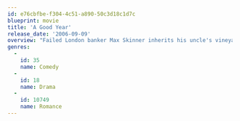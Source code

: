 ```yaml
---
id: e76cbfbe-f304-4c51-a890-50c3d18c1d7c
blueprint: movie
title: 'A Good Year'
release_date: '2006-09-09'
overview: "Failed London banker Max Skinner inherits his uncle's vineyard in Provence, where he spent many childhood holidays. Upon his arrival, he meets a woman from California who tells Max she is his long-lost cousin and that the property is hers."
genres:
  -
    id: 35
    name: Comedy
  -
    id: 18
    name: Drama
  -
    id: 10749
    name: Romance
---
```

